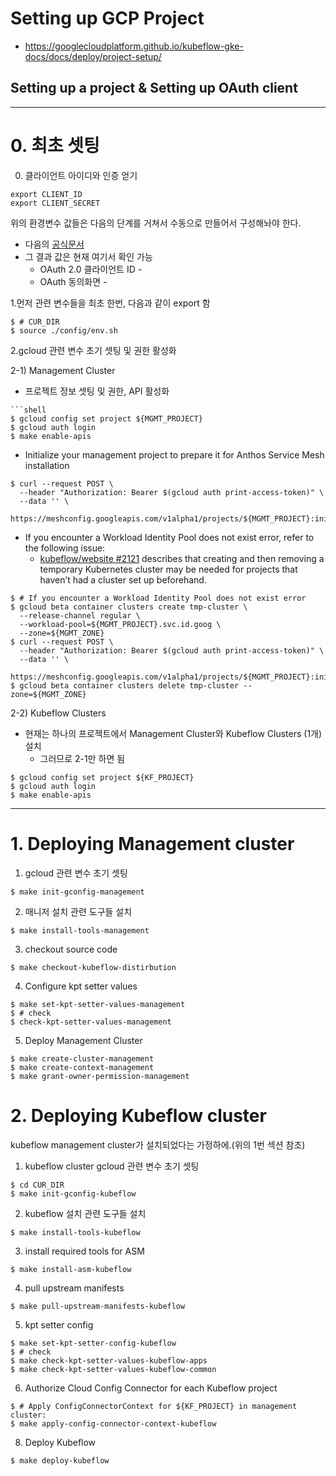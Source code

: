 
# Setting up GCP Project
* https://googlecloudplatform.github.io/kubeflow-gke-docs/docs/deploy/project-setup/

## Setting up a project & Setting up OAuth client

------------
# 0. 최초 셋팅

0. 클라이언트 아이디와 인증 얻기
```shell
export CLIENT_ID
export CLIENT_SECRET
```
위의 환경변수 값들은 다음의 단계를 거쳐서 수동으로 만들어서 구성해놔야 한다.
* 다음의 [공식문서](https://www.kubeflow.org/docs/gke/deploy/oauth-setup/)
* 그 결과 값은 현재 여기서 확인 가능
    * OAuth 2.0 클라이언트 ID - 
    * OAuth 동의화면 - 

1.먼저 관련 변수들을 최초 한번, 다음과 같이 export 함
```shell
$ # CUR_DIR
$ source ./config/env.sh
```

2.gcloud 관련 변수 초기 셋팅 및 권한 활성화

2-1) Management Cluster

* 프로젝트 정보 셋팅 및 권한, API 활성화
```shell
```shell
$ gcloud config set project ${MGMT_PROJECT}
$ gcloud auth login
$ make enable-apis
```

* Initialize your management project to prepare it for Anthos Service Mesh installation
```shell
$ curl --request POST \
  --header "Authorization: Bearer $(gcloud auth print-access-token)" \
  --data '' \
  https://meshconfig.googleapis.com/v1alpha1/projects/${MGMT_PROJECT}:initialize
```

* If you encounter a Workload Identity Pool does not exist error, refer to the following issue:
    - [kubeflow/website #2121](https://github.com/kubeflow/website/issues/2121) describes that creating and then removing a temporary Kubernetes cluster may be needed for projects that haven’t had a cluster set up beforehand.
```shell
$ # If you encounter a Workload Identity Pool does not exist error
$ gcloud beta container clusters create tmp-cluster \
  --release-channel regular \
  --workload-pool=${MGMT_PROJECT}.svc.id.goog \
  --zone=${MGMT_ZONE}
$ curl --request POST \
  --header "Authorization: Bearer $(gcloud auth print-access-token)" \
  --data '' \
  https://meshconfig.googleapis.com/v1alpha1/projects/${MGMT_PROJECT}:initialize
$ gcloud beta container clusters delete tmp-cluster --zone=${MGMT_ZONE}
```

2-2) Kubeflow Clusters 
* 현재는 하나의 프로젝트에서 Management Cluster와 Kubeflow Clusters (1개) 설치
    - 그러므로 2-1만 하면 됨
```shell
$ gcloud config set project ${KF_PROJECT}
$ gcloud auth login
$ make enable-apis
```

-------------- 

# 1. Deploying Management cluster

1. gcloud 관련 변수 초기 셋팅
```shell
$ make init-gconfig-management
```

2. 매니저 설치 관련 도구들 설치
```shell
$ make install-tools-management
```

3. checkout source code
```shell
$ make checkout-kubeflow-distirbution
```

4. Configure kpt setter values 
```shell
$ make set-kpt-setter-values-management
$ # check
$ check-kpt-setter-values-management
```

5. Deploy Management Cluster
```shell
$ make create-cluster-management
$ make create-context-management
$ make grant-owner-permission-management
```

# 2. Deploying Kubeflow cluster

kubeflow management cluster가 설치되었다는 가정하에.(위의 1번 섹션 참조)

1. kubeflow cluster gcloud 관련 변수 초기 셋팅
```shell
$ cd CUR_DIR
$ make init-gconfig-kubeflow
```

2. kubeflow 설치 관련 도구들 설치
```shell
$ make install-tools-kubeflow
```

3. install required tools for ASM 
```shell
$ make install-asm-kubeflow
```

4. pull upstream manifests
```shell
$ make pull-upstream-manifests-kubeflow
```

5. kpt setter config 
```shell
$ make set-kpt-setter-config-kubeflow
$ # check
$ make check-kpt-setter-values-kubeflow-apps
$ make check-kpt-setter-values-kubeflow-common
```

6. Authorize Cloud Config Connector for each Kubeflow project
```shell
$ # Apply ConfigConnectorContext for ${KF_PROJECT} in management cluster:
$ make apply-config-connector-context-kubeflow
```

8. Deploy Kubeflow
```shell    
$ make deploy-kubeflow
```

